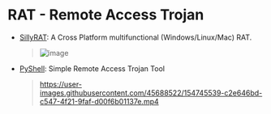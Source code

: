 # RAT - Remote Access Trojan

- [SillyRAT](https://github.com/hash3liZer/SillyRAT): A Cross Platform multifunctional (Windows/Linux/Mac) RAT.
  > ![image](https://user-images.githubusercontent.com/51442719/173212316-a006e3b5-ff15-4116-8664-fe342317344c.png)

- [PyShell](https://github.com/knassar702/pyshell): Simple Remote Access Trojan Tool
  > https://user-images.githubusercontent.com/45688522/154745539-c2e646bd-c547-4f21-9faf-d00f6b01137e.mp4
